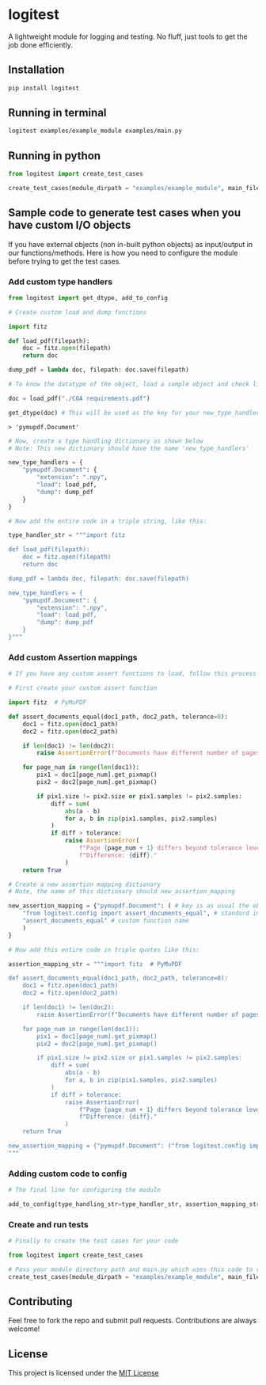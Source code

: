 # logitest
A lightweight module for logging and testing. No fluff, just tools to get the job done efficiently.

## Installation
```bash
pip install logitest
```

## Running in terminal
```bash
logitest examples/example_module examples/main.py
```

## Running in python
```py
from logitest import create_test_cases

create_test_cases(module_dirpath = "examples/example_module", main_filepath="examples/main.py")
```

## Sample code to generate test cases when you have custom I/O objects

If you have external objects (non in-built python objects) as input/output in our functions/methods. Here is how you need to configure the module before trying to get the test cases.

### Add custom type handlers

```py
from logitest import get_dtype, add_to_config
```

```py
# Create custom load and dump functions

import fitz

def load_pdf(filepath):
    doc = fitz.open(filepath)
    return doc

dump_pdf = lambda doc, filepath: doc.save(filepath)
```

```py
# To know the datatype of the object, load a sample object and check like this:

doc = load_pdf("./COA requirements.pdf")

get_dtype(doc) # This will be used as the key for your new_type_handlers dictionary
```
    > 'pymupdf.Document'

```py
# Now, create a type handling dictionary as shown below
# Note: This new dictionary should have the name 'new_type_handlers'

new_type_handlers = {
    "pymupdf.Document": {
        "extension": ".npy", 
        "load": load_pdf, 
        "dump": dump_pdf
    }
}
```

```py
# Now add the entire code in a triple string, like this:

type_handler_str = """import fitz

def load_pdf(filepath):
    doc = fitz.open(filepath)
    return doc

dump_pdf = lambda doc, filepath: doc.save(filepath)

new_type_handlers = {
    "pymupdf.Document": {
        "extension": ".npy", 
        "load": load_pdf, 
        "dump": dump_pdf
    }
}"""
```

### Add custom Assertion mappings

```py
# If you have any custom assert functions to load, follow this process

# First create your custom assert function

import fitz  # PyMuPDF

def assert_documents_equal(doc1_path, doc2_path, tolerance=0):
    doc1 = fitz.open(doc1_path)
    doc2 = fitz.open(doc2_path)

    if len(doc1) != len(doc2):
        raise AssertionError(f"Documents have different number of pages: {len(doc1)} != {len(doc2)}")

    for page_num in range(len(doc1)):
        pix1 = doc1[page_num].get_pixmap()
        pix2 = doc2[page_num].get_pixmap()

        if pix1.size != pix2.size or pix1.samples != pix2.samples:
            diff = sum(
                abs(a - b)
                for a, b in zip(pix1.samples, pix2.samples)
            )
            if diff > tolerance:
                raise AssertionError(
                    f"Page {page_num + 1} differs beyond tolerance level {tolerance}. "
                    f"Difference: {diff}."
                )
    return True
```

```py
# Create a new assertion mapping dictionary
# Note, the name of this dictionary should new_assertion_mapping

new_assertion_mapping = {"pymupdf.Document": ( # key is as usual the object it can test
    "from logitest.config import assert_documents_equal", # standard import statement to import the custom function
    "assert_documents_equal" # custom function name
    )
}
```

```py
# Now add this entire code in triple quotes like this:

assertion_mapping_str = """import fitz  # PyMuPDF

def assert_documents_equal(doc1_path, doc2_path, tolerance=0):
    doc1 = fitz.open(doc1_path)
    doc2 = fitz.open(doc2_path)

    if len(doc1) != len(doc2):
        raise AssertionError(f"Documents have different number of pages: {len(doc1)} != {len(doc2)}")

    for page_num in range(len(doc1)):
        pix1 = doc1[page_num].get_pixmap()
        pix2 = doc2[page_num].get_pixmap()

        if pix1.size != pix2.size or pix1.samples != pix2.samples:
            diff = sum(
                abs(a - b)
                for a, b in zip(pix1.samples, pix2.samples)
            )
            if diff > tolerance:
                raise AssertionError(
                    f"Page {page_num + 1} differs beyond tolerance level {tolerance}. "
                    f"Difference: {diff}."
                )
    return True

new_assertion_mapping = {"pymupdf.Document": ("from logitest.config import assert_documents_equal", "assert_documents_equal")}
"""
```

### Adding custom code to config

```py
# The final line for configuring the module

add_to_config(type_handling_str=type_handler_str, assertion_mapping_str=assertion_mapping_str)
```

### Create and run tests
```py
# Finally to create the test cases for your code

from logitest import create_test_cases

# Pass your module directory path and main.py which uses this code to run your module pipeline
create_test_cases(module_dirpath = "examples/example_module", main_filepath="examples/main.py")
```

## Contributing

Feel free to fork the repo and submit pull requests. Contributions are always welcome!

## License

This project is licensed under the [MIT License](https://github.com/saisrinivas-samoju/langchain_training/blob/main/LICENSE)